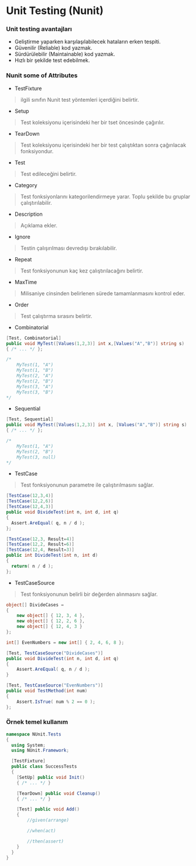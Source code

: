 # Unit Testing  (Nunit)

### Unit testing avantajları
- Geliştirme yaparken karşılaşılabilecek hataların erken tespiti.
- Güvenilir (Reliable) kod yazmak.
- Sürdürülebilir (Maintainable) kod yazmak.
- Hızlı bir şekilde test edebilmek.

### Nunit some of Attributes

- TestFixture
> ilgili sınıfın Nunit test yöntemleri içerdiğini belirtir.

- Setup
> Test koleksiyonu içerisindeki her bir tset öncesinde çağırılır.

- TearDown
> Test koleksiyonu içerisindeki her bir test çalıştıktan sonra çağırılacak fonksiyondur.

- Test
> Test edileceğini belirtir.

- Category
> Test fonksiyonlarını kategorilendirmeye yarar. Toplu şekilde bu gruplar çalıştırılabilir.

- Description
> Açıklama ekler.

- Ignore
> Testin çalışırılması devredışı bırakılabilir.

- Repeat
> Test fonksiyonunun kaç kez çalıştırılacağını belirtir.

- MaxTime
> Milisaniye cinsinden belirlenen sürede tamamlanmasını kontrol eder.

- Order
> Test çalıştırma sırasını belirtir.

- Combinatorial
```csharp
[Test, Combinatorial]
public void MyTest([Values(1,2,3)] int x,[Values("A","B")] string s)
{ /* ... */ };

/*
	MyTest(1, "A")
	MyTest(1, "B")
	MyTest(2, "A")
	MyTest(2, "B")
	MyTest(3, "A")
	MyTest(3, "B")
*/
```
- Sequential

```csharp
[Test, Sequential]
public void MyTest([Values(1,2,3)] int x, [Values("A","B")] string s)
{ /* ... */ };

/*
	MyTest(1, "A")
	MyTest(2, "B")
	MyTest(3, null)
*/
```
- TestCase
> Test fonksiyonunun parametre ile çalıştırılmasını sağlar.

```csharp
[TestCase(12,3,4)]
[TestCase(12,2,6)]
[TestCase(12,4,3)]
public void DivideTest(int n, int d, int q)
{
  Assert.AreEqual( q, n / d );
};

[TestCase(12,3, Result=4)]
[TestCase(12,2, Result=6)]
[TestCase(12,4, Result=3)]
public int DivideTest(int n, int d)
{
  return( n / d );
};
```

- TestCaseSource
> Test fonksiyonunun belirli bir değerden alınmasını sağlar.
```csharp
object[] DivideCases =
{
    new object[] { 12, 3, 4 },
    new object[] { 12, 2, 6 },
    new object[] { 12, 4, 3 }
};

int[] EvenNumbers = new int[] { 2, 4, 6, 8 };

[Test, TestCaseSource("DivideCases")]
public void DivideTest(int n, int d, int q)
{
    Assert.AreEqual( q, n / d );
}

[Test, TestCaseSource("EvenNumbers")]
public void TestMethod(int num)
{
    Assert.IsTrue( num % 2 == 0 );
};
```

### Örnek temel kullanım
```csharp
namespace NUnit.Tests
{
  using System;
  using NUnit.Framework;

  [TestFixture]
  public class SuccessTests
  {
    [SetUp] public void Init()
    { /* ... */ }

    [TearDown] public void Cleanup()
    { /* ... */ }

    [Test] public void Add()
    { 
    	//given(arrange)

    	//when(act)

    	//then(assert)
    }
  }
}
```
